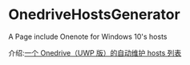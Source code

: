 # OnedriveHostsGenerator
A Page include Onenote for Windows 10's hosts

介绍:[一个 Onedrive（UWP 版）的自动维护 hosts 列表](https://learningman.top/archives/245)
